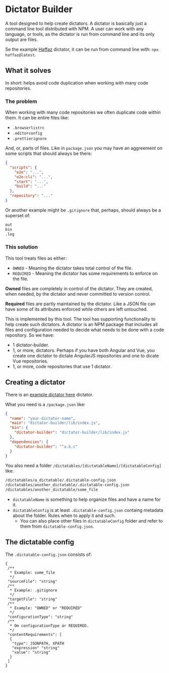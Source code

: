 # Dictator Builder

A tool designed to help create dictators. A dictator is basically just a command line tool distributed with NPM. A user can work with any language, or tools, as the dictator is run from command line and its only output are files.

Se the example [Haffaz](https://github.com/tomasbjerre/haffaz) dictator, it can be run from command line with: `npx haffaz@latest`.

## What it solves

In short: helps avoid code duplication when working with many code repositories.

### The problem

When working with many code repositories we often duplicate code within them. It can be entire files like:

- `.browserlistrc`
- `.editorconfig`
- `.prettierignore`

And, or, parts of files. Like in `package.json` you may have an aggreement on some scripts that should always be there:

```json
{
  "scripts": {
    "e2e": "...",
    "e2e:cli": "...",
    "start": "...",
    "build": "..."
  },
  "repository": "..."
}
```

Or another example might be `.gitignore` that, perhaps, should always be a superset of:

```bash
out
bin
.log
```

### This solution

This tool treats files as either:

- `OWNED` - Meaning the dictator takes total control of the file.
- `REQUIRED` - Meaning the dictator has some requirements to enforce on the file.

**Owned** files are completely in control of the dictator. They are created, when needed, by the dictator and never committed to version control.

**Required** files are partly maintained by the dictator. Like a JSON file can have some of its attributes enforced while others are left untouched.

This is implemented by this tool. The tool has supporting functionality to help create such dictators. A dictator is an NPM package that includes all files and configuration needed to decide what needs to be done with a code repository. So we have:

- 1 dictator-builder.
- 1, or more, dictators. Perhaps if you have both Angular and Vue, you create one dictator to dictate AngularJS repositories and one to dicate Vue repositories.
- 1, or more, code repositories that use 1 dictator.

## Creating a dictator

There is an [example dictator here](https://github.com/tomasbjerre/haffaz) dictator.

What you need is a `/package.json` like:

```json
{
  "name": "your-dictator-name",
  "main": "dictator-builder/lib/index.js",
  "bin": {
    "dictator-builder": "dictator-builder/lib/index.js"
  },
  "dependencies": {
    "dictator-builder": "^a.b.c"
  }
}
```

You also need a folder `/dictatables/[dictatableName]/[dictatableConfig]` like:

```bash
/dictatables/a_dictatable/.dictatable-config.json
/dictatables/another_dictatable/.dictatable-config.json
/dictatables/another_dictatable/some_file
```

- `dictatableName` is something to help organize files and have a name for it.
- `dictatableConfig` is at least `.dictatable-config.json` containg metadata about the folder. Rules when to apply it and such.
  - You can also place other files in `dictatableConfig` folder and refer to them from `dictatable-config.json`.

## The dictatable config

The `.dictatable-config.json` consists of:

```
{
 /**
  * Example: some_file
  */
 "sourceFile": "string"
 /**
  * Example: .gitignore
  */
 "targetFile": "string"
 /**
  * Example: "OWNED" or "REQUIRED"
  */
 "configurationType": "string"
 /**
  * Om configurationType är REQUIRED.
  */
 "contentRequirements": [
  {
   "type": JSONPATH, XPATH
   "expression" "string"
   "value": "string"
  }
 ]
}

```
